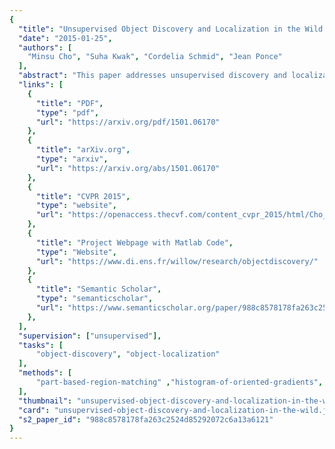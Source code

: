 ```yaml
---
{
  "title": "Unsupervised Object Discovery and Localization in the Wild: Part-Based Matching With Bottom-Up Region Proposals",
  "date": "2015-01-25",
  "authors": [
    "Minsu Cho", "Suha Kwak", "Cordelia Schmid", "Jean Ponce"
  ],
  "abstract": "This paper addresses unsupervised discovery and localization of dominant objects from a noisy image collection with multiple object classes. The setting of this problem is fully unsupervised, without even image-level annotations or any assumption of a single dominant class. This is far more general than typical colocalization, cosegmentation, or weakly-supervised localization tasks. We tackle the discovery and localization problem using a part-based region matching approach: We use off-the-shelf region proposals to form a set of candidate bounding boxes for objects and object parts. These regions are efficiently matched across images using a probabilistic Hough transform that evaluates the confidence for each candidate correspondence considering both appearance and spatial consistency. Dominant objects are discovered and localized by comparing the scores of candidate regions and selecting those that stand out over other regions containing them. Extensive experimental evaluations on standard benchmarks demonstrate that the proposed approach significantly outperforms the current state of the art in colocalization, and achieves robust object discovery in challenging mixed-class datasets.",
  "links": [
    {
      "title": "PDF",
      "type": "pdf",
      "url": "https://arxiv.org/pdf/1501.06170"
    },
    {
      "title": "arXiv.org",
      "type": "arxiv",
      "url": "https://arxiv.org/abs/1501.06170"
    },
    {
      "title": "CVPR 2015",
      "type": "website",
      "url": "https://openaccess.thecvf.com/content_cvpr_2015/html/Cho_Unsupervised_Object_Discovery_2015_CVPR_paper.html"
    },
    {
      "title": "Project Webpage with Matlab Code",
      "type": "Website",
      "url": "https://www.di.ens.fr/willow/research/objectdiscovery/"
    },
    {
      "title": "Semantic Scholar",
      "type": "semanticscholar",
      "url": "https://www.semanticscholar.org/paper/988c8578178fa263c2524d85292072c6a13a6121"
    },
  ],
  "supervision": ["unsupervised"],
  "tasks": [
      "object-discovery", "object-localization"
  ],
  "methods": [
      "part-based-region-matching" ,"histogram-of-oriented-gradients", "randomized-prims-algorithm", "hough-transform", "gist-descriptor" 
  ],
  "thumbnail": "unsupervised-object-discovery-and-localization-in-the-wild-thumb.jpg",
  "card": "unsupervised-object-discovery-and-localization-in-the-wild.jpg",
  "s2_paper_id": "988c8578178fa263c2524d85292072c6a13a6121"
}
---
```

